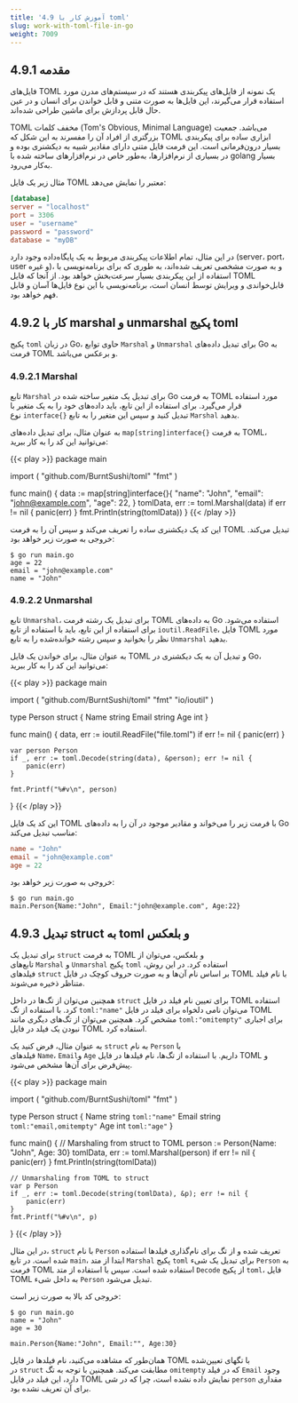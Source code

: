 ```yaml
---
title: '4.9 آموزش کار با toml'
slug: work-with-toml-file-in-go
weight: 7009
---
```


## 4.9.1 مقدمه
فایل‌های TOML یک نمونه از فایل‌های پیکربندی هستند که در سیستم‌های مدرن مورد استفاده قرار می‌گیرند، این فایل‌ها به صورت متنی و قابل خواندن برای انسان و در عین حال قابل پردازش برای ماشین طراحی شده‌اند.

TOML مخفف کلمات (Tom's Obvious, Minimal Language) می‌باشد. جمعیت بزرگتری از افراد آن را مفسرند به این شکل که TOML ابزاری ساده برای پیکربندی بسیار درون‌فرمانی است. این فرمت فایل متنی دارای مقادیر شبیه به دیکشنری بوده و در بسیاری از نرم‌افزارها، به‌طور خاص در نرم‌افزارهای ساخته شده با golang بسیار به‌کار می‌رود.

مثال زیر یک فایل TOML معتبر را نمایش می‌دهد:

```toml
[database]
server = "localhost"
port = 3306
user = "username"
password = "password"
database = "myDB"
```

در این مثال، تمام اطلاعات پیکربندی مربوط به یک پایگاه‌داده وجود دارد (server، port، user و غیره)، و به صورت مشخصی تعریف شده‌اند، به طوری که برای برنامه‌نویسی با استفاده از این پیکربندی بسیار سرعت‌بخش خواهد بود. از آنجا که فایل TOML قابل‌خواندی و ویرایش توسط انسان است، برنامه‌نویسی با این نوع فایل‌ها آسان و قابل فهم خواهد بود.

## 4.9.2 کار با marshal و unmarshal پکیج toml

پکیج `toml` در زبان Go، حاوی توابع `Marshal` و `Unmarshal` برای تبدیل داده‌های Go به فرمت TOML و برعکس می‌باشد.

### 4.9.2.1 Marshal

تابع `Marshal` برای تبدیل یک متغیر ساخته شده در Go به فرمت TOML مورد استفاده قرار می‌گیرد. برای استفاده از این تابع، باید داده‌های خود را به یک متغیر با نوع `interface{}` تبدیل کنید و سپس این متغیر را به تابع `Marshal` بدهید.

به عنوان مثال، برای تبدیل داده‌های `map[string]interface{}` به فرمت TOML، می‌توانید این کد را به کار ببرید:

{{< play >}}
package main

import (
    "github.com/BurntSushi/toml"
    "fmt"
)

func main() {
    data := map[string]interface{}{
        "name":  "John",
        "email": "john@example.com",
        "age":   22,
    }
    tomlData, err := toml.Marshal(data)
    if err != nil {
        panic(err)
    }
    fmt.Println(string(tomlData))
}
{{< /play >}}

این کد یک دیکشنری ساده را تعریف می‌کند و سپس آن را به فرمت TOML تبدیل می‌کند. خروجی به صورت زیر خواهد بود:

```shell
$ go run main.go
age = 22
email = "john@example.com"
name = "John"
```

### 4.9.2.2 Unmarshal

تابع `Unmarshal`، برای تبدیل یک رشته فرمت TOML به داده‌های Go استفاده می‌شود. برای استفاده از این تابع، باید با استفاده از تابع `ioutil.ReadFile`، فایل TOML مورد نظر را بخوانید و سپس رشته خوانده‌شده را به تابع `Unmarshal` بدهید.

به عنوان مثال، برای خواندن یک فایل TOML و تبدیل آن به یک دیکشنری در Go، می‌توانید این کد را به کار ببرید:

{{< play >}}
package main

import (
    "github.com/BurntSushi/toml"
    "fmt"
    "io/ioutil"
)

type Person struct {
    Name  string
    Email string
    Age   int
}

func main() {
    data, err := ioutil.ReadFile("file.toml")
    if err != nil {
        panic(err)
    }

    var person Person
    if _, err := toml.Decode(string(data), &person); err != nil {
        panic(err)
    }

    fmt.Printf("%#v\n", person)
}
{{< /play >}}

این کد یک فایل TOML با فرمت زیر را می‌خواند و مقادیر موجود در آن را به داده‌های Go مناسب تبدیل می‌کند:

```toml
name = "John"
email = "john@example.com"
age = 22
```

خروجی به صورت زیر خواهد بود:

```shell
$ go run main.go
main.Person{Name:"John", Email:"john@example.com", Age:22}
```

## 4.9.3 تبدیل struct به toml و بلعکس

برای تبدیل یک `struct` به فرمت TOML و بلعکس، می‌توان از تابع‌های `Marshal` و `Unmarshal` پکیج `toml` استفاده کرد. در این روش، فیلدهای `struct` بر اساس نام آن‌ها و به صورت حروف کوچک در فایل TOML با نام فیلد متناظر ذخیره می‌شوند.

همچنین می‌توان از تگ‌ها در داخل `struct` برای تعیین نام فیلد در فایل TOML استفاده کرد. با استفاده از تگ `toml:"name"` می‌توان نامی دلخواه برای فیلد در فایل TOML مشخص کرد. همچنین می‌توان از تگ‌های دیگری مانند `toml:"omitempty"` برای اجباری نبودن یک فیلد در فایل TOML استفاده کرد.

به عنوان مثال، فرض کنید یک `struct` به نام `Person` با فیلدهای `Name`، `Email`و `Age` داریم. با استفاده از تگ‌ها، نام فیلدها در فایل TOML و پیش‌فرض برای آن‌ها مشخص می‌شود.

{{< play >}}
package main

import (
    "github.com/BurntSushi/toml"
    "fmt"
)

type Person struct {
    Name  string `toml:"name"`
    Email string `toml:"email,omitempty"`
    Age   int    `toml:"age"`
}

func main() {
    // Marshaling from struct to TOML
    person := Person{Name: "John", Age: 30}
    tomlData, err := toml.Marshal(person)
    if err != nil {
        panic(err)
    }
    fmt.Println(string(tomlData))

    // Unmarshaling from TOML to struct
    var p Person
    if _, err := toml.Decode(string(tomlData), &p); err != nil {
        panic(err)
    }
    fmt.Printf("%#v\n", p)
}
{{< /play >}}

در این مثال، `struct` با نام `Person` تعریف شده و از تگ برای نام‌گذاری فیلدها استفاده شده است. در تابع `main`، ابتدا از متد `Marshal` پکیج `toml` برای تبدیل یک شیء `Person` به فرمت TOML استفاده شده است. سپس با استفاده از متد `Decode` از پکیج `toml`، فایل TOML به داخل شیء `Person` تبدیل می‌شود.

خروجی کد بالا به صورت زیر است:

```shell
$ go run main.go
name = "John"
age = 30

main.Person{Name:"John", Email:"", Age:30}
```

همان‌طور که مشاهده می‌کنید، نام فیلدها در فایل TOML با تگ‏های تعیین‌شده در `struct` مطابقت می‌کند. همچنین با توجه به تگ `omitempty` که در فیلد `Email` وجود دارد، این فیلد در فایل TOML نمایش داده نشده است، چرا که در شی `person` مقداری برای آن تعریف نشده بود.

